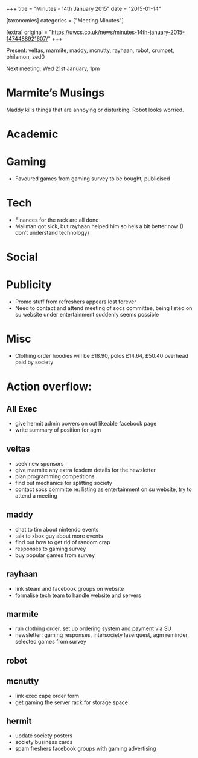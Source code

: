 +++
title = "Minutes - 14th January 2015"
date = "2015-01-14"

[taxonomies]
categories = ["Meeting Minutes"]

[extra]
original = "https://uwcs.co.uk/news/minutes-14th-january-2015-1474488921607/"
+++

Present: veltas, marmite, maddy, mcnutty, rayhaan, robot, crumpet, philamon, zed0

Next meeting: Wed 21st January, 1pm

# Marmite’s Musings

Maddy kills things that are annoying or disturbing. Robot looks worried.

# Academic

# Gaming

  - Favoured games from gaming survey to be bought, publicised

# Tech

  - Finances for the rack are all done
  - Mailman got sick, but rayhaan helped him so he’s a bit better now (I don’t understand technology)

# Social

# Publicity

  - Promo stuff from refreshers appears lost forever
  - Need to contact and attend meeting of socs committee, being listed on su website under entertainment suddenly seems possible

# Misc

  - Clothing order hoodies will be £18.90, polos £14.64, £50.40 overhead paid by society

# Action overflow:

## All Exec

  - give hermit admin powers on out likeable facebook page
  - write summary of position for agm

## veltas

  - seek new sponsors
  - give marmite any extra fosdem details for the newsletter
  - plan programming competitions
  - find out mechanics for splitting society
  - contact socs committe re: listing as entertainment on su website, try to attend a meeting

## maddy

  - chat to tim about nintendo events
  - talk to xbox guy about more events
  - find out how to get rid of random crap
  - responses to gaming survey
  - buy popular games from survey

## rayhaan

  - link steam and facebook groups on website
  - formalise tech team to handle website and servers

## marmite

  - run clothing order, set up ordering system and payment via SU
  - newsletter: gaming responses, intersociety laserquest, agm reminder, selected games from survey

## robot

## mcnutty

  - link exec cape order form
  - get gaming the server rack for storage space

## hermit

  - update society posters
  - society business cards
  - spam freshers facebook groups with gaming advertising
